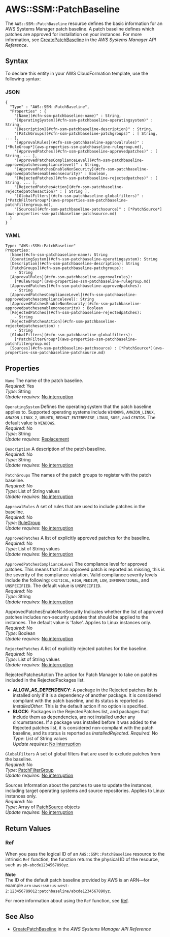 # AWS::SSM::PatchBaseline<a name="aws-resource-ssm-patchbaseline"></a>

The `AWS::SSM::PatchBaseline` resource defines the basic information for an AWS Systems Manager patch baseline\. A patch baseline defines which patches are approved for installation on your instances\. For more information, see [ CreatePatchBaseline](https://docs.aws.amazon.com/systems-manager/latest/APIReference/API_CreatePatchBaseline.html) in the *AWS Systems Manager API Reference*\.

## Syntax<a name="aws-resource-ssm-patchbaseline-syntax"></a>

To declare this entity in your AWS CloudFormation template, use the following syntax:

### JSON<a name="aws-resource-ssm-patchbaseline-syntax.json"></a>

```
{
  "Type" : "AWS::SSM::PatchBaseline",
  "Properties" : {
    "[Name](#cfn-ssm-patchbaseline-name)" : String,
    "[OperatingSystem](#cfn-ssm-patchbaseline-operatingsystem)" : String,
    "[Description](#cfn-ssm-patchbaseline-description)" : String,
    "[PatchGroups](#cfn-ssm-patchbaseline-patchgroups)" : [ String, ... ],
    "[ApprovalRules](#cfn-ssm-patchbaseline-approvalrules)" : [*RuleGroup*](aws-properties-ssm-patchbaseline-rulegroup.md),
    "[ApprovedPatches](#cfn-ssm-patchbaseline-approvedpatches)" : [ String, ... ],
    "[ApprovedPatchesComplianceLevel](#cfn-ssm-patchbaseline-approvedpatchescompliancelevel)" : String,
    "[ApprovedPatchesEnableNonSecurity](#cfn-ssm-patchbaseline-approvedpatchesenablenonsecurity)" : Boolean,
    "[RejectedPatches](#cfn-ssm-patchbaseline-rejectedpatches)" : [ String, ... ],
    "[RejectedPatchesAction](#cfn-ssm-patchbaseline-rejectedpatchesaction)" : [ String ],
    "[GlobalFilters](#cfn-ssm-patchbaseline-globalfilters)" : [*PatchFilterGroup*](aws-properties-ssm-patchbaseline-patchfiltergroup.md),
    "[Sources](#cfn-ssm-patchbaseline-patchsource)" : [*PatchSource*](aws-properties-ssm-patchbaseline-patchsource.md)    
  }
}
```

### YAML<a name="aws-resource-ssm-patchbaseline-syntax.yaml"></a>

```
Type: "AWS::SSM::PatchBaseline"
Properties:
  [Name](#cfn-ssm-patchbaseline-name): String
  [OperatingSystem](#cfn-ssm-patchbaseline-operatingsystem): String
  [Description](#cfn-ssm-patchbaseline-description): String
  [PatchGroups](#cfn-ssm-patchbaseline-patchgroups): 
    - String
  [ApprovalRules](#cfn-ssm-patchbaseline-approvalrules):
    [*RuleGroup*](aws-properties-ssm-patchbaseline-rulegroup.md)        
  [ApprovedPatches](#cfn-ssm-patchbaseline-approvedpatches): 
    - String 
  [ApprovedPatchesComplianceLevel](#cfn-ssm-patchbaseline-approvedpatchescompliancelevel): String
  [ApprovedPatchesEnableNonSecurity](#cfn-ssm-patchbaseline-approvedpatchesenablenonsecurity) : Boolean
  [RejectedPatches](#cfn-ssm-patchbaseline-rejectedpatches): 
    - String
  [RejectedPatchesAction](#cfn-ssm-patchbaseline-rejectedpatchesaction) : 
    - String
  [GlobalFilters](#cfn-ssm-patchbaseline-globalfilters):
    [*PatchFilterGroup*](aws-properties-ssm-patchbaseline-patchfiltergroup.md)
  [Sources](#cfn-ssm-patchbaseline-patchsource) : [*PatchSource*](aws-properties-ssm-patchbaseline-patchsource.md)
```

## Properties<a name="aws-resource-ssm-patchbaseline-properties"></a>

`Name`  <a name="cfn-ssm-patchbaseline-name"></a>
The name of the patch baseline\.  
*Required*: Yes  
*Type*: String  
*Update requires*: [No interruption](using-cfn-updating-stacks-update-behaviors.md#update-no-interrupt)

`OperatingSystem`  <a name="cfn-ssm-patchbaseline-operatingsystem"></a>
Defines the operating system that the patch baseline applies to\. Supported operating systems include `WINDOWS`, `AMAZON_LINUX`, `AMAZON_LINUX_2`, `UBUNTU`, `REDHAT_ENTERPRISE_LINUX`, `SUSE`, and `CENTOS`\. The default value is `WINDOWS`\.  
*Required*: No  
*Type*: String  
*Update requires*: [Replacement](using-cfn-updating-stacks-update-behaviors.md#update-replacement)

`Description`  <a name="cfn-ssm-patchbaseline-description"></a>
A description of the patch baseline\.  
*Required*: No  
*Type*: String  
*Update requires*: [No interruption](using-cfn-updating-stacks-update-behaviors.md#update-no-interrupt)

`PatchGroups`  <a name="cfn-ssm-patchbaseline-patchgroups"></a>
The names of the patch groups to register with the patch baseline\.  
*Required*: No  
*Type*: List of String values  
*Update requires*: [No interruption](using-cfn-updating-stacks-update-behaviors.md#update-no-interrupt)

`ApprovalRules`  <a name="cfn-ssm-patchbaseline-approvalrules"></a>
A set of rules that are used to include patches in the baseline\.  
*Required*: No  
 *Type*: [RuleGroup](aws-properties-ssm-patchbaseline-rulegroup.md)  
*Update requires*: [No interruption](using-cfn-updating-stacks-update-behaviors.md#update-no-interrupt)

`ApprovedPatches`  <a name="cfn-ssm-patchbaseline-approvedpatches"></a>
A list of explicitly approved patches for the baseline\.  
*Required*: No  
*Type*: List of String values  
*Update requires*: [No interruption](using-cfn-updating-stacks-update-behaviors.md#update-no-interrupt)

`ApprovedPatchesComplianceLevel`  <a name="cfn-ssm-patchbaseline-approvedpatchescompliancelevel"></a>
The compliance level for approved patches\. This means that if an approved patch is reported as missing, this is the severity of the compliance violation\. Valid compliance severity levels include the following: `CRITICAL`, `HIGH`, `MEDIUM`, `LOW`, `INFORMATIONAL`, and `UNSPECIFIED`\. The default value is `UNSPECIFIED`\.  
*Required*: No  
*Type*: String  
*Update requires*: [No interruption](using-cfn-updating-stacks-update-behaviors.md#update-no-interrupt)

ApprovedPatchesEnableNonSecurity  <a name="cfn-ssm-patchbaseline-approvedpatchesenablenonsecurity"></a>
Indicates whether the list of approved patches includes non\-security updates that should be applied to the instances\. The default value is 'false'\. Applies to Linux instances only\.   
*Required*: No  
*Type*: Boolean  
*Update requires*: [No interruption](using-cfn-updating-stacks-update-behaviors.md#update-no-interrupt)

`RejectedPatches`  <a name="cfn-ssm-patchbaseline-rejectedpatches"></a>
A list of explicitly rejected patches for the baseline\.  
*Required*: No  
*Type*: List of String values  
*Update requires*: [No interruption](using-cfn-updating-stacks-update-behaviors.md#update-no-interrupt)

RejectedPatchesAction  <a name="cfn-ssm-patchbaseline-rejectedpatchesaction"></a>
The action for Patch Manager to take on patches included in the RejectedPackages list\.  
+ **ALLOW\_AS\_DEPENDENCY**: A package in the Rejected patches list is installed only if it is a dependency of another package\. It is considered compliant with the patch baseline, and its status is reported as *InstalledOther*\. This is the default action if no option is specified\.
+ **BLOCK**: Packages in the RejectedPatches list, and packages that include them as dependencies, are not installed under any circumstances\. If a package was installed before it was added to the Rejected patches list, it is considered non\-compliant with the patch baseline, and its status is reported as *InstalledRejected*\.
*Required*: No  
*Type*: List of String values  
*Update requires*: [No interruption](using-cfn-updating-stacks-update-behaviors.md#update-no-interrupt)

`GlobalFilters`  <a name="cfn-ssm-patchbaseline-globalfilters"></a>
A set of global filters that are used to exclude patches from the baseline\.  
*Required*: No  
 *Type*: [PatchFilterGroup](aws-properties-ssm-patchbaseline-patchfiltergroup.md)  
*Update requires*: [No interruption](using-cfn-updating-stacks-update-behaviors.md#update-no-interrupt)

Sources  <a name="cfn-ssm-patchbaseline-patchsource"></a>
Information about the patches to use to update the instances, including target operating systems and source repositories\. Applies to Linux instances only\.   
*Required*: No  
 *Type*: Array of [PatchSource](aws-properties-ssm-patchbaseline-patchsource.md) objects  
*Update requires*: [No interruption](using-cfn-updating-stacks-update-behaviors.md#update-no-interrupt)

## Return Values<a name="aws-resource-ssm-patchbaseline-returnvalues"></a>

### Ref<a name="w4ab1c21c10d207c31b9b3"></a>

When you pass the logical ID of an `AWS::SSM::PatchBaseline` resource to the intrinsic `Ref` function, the function returns the physical ID of the resource, such as `pb-abcde1234567890yz`\. 

**Note**  
The ID of the default patch baseline provided by AWS is an ARN—for example `arn:aws:ssm:us-west-2:123456789012:patchbaseline/abcde1234567890yz`\.

For more information about using the `Ref` function, see [Ref](intrinsic-function-reference-ref.md)\. 

## See Also<a name="aws-resource-ssm-patchbaseline-seealso"></a>
+ [ CreatePatchBaseline](https://docs.aws.amazon.com/systems-manager/latest/APIReference/API_CreatePatchBaseline.html) in the *AWS Systems Manager API Reference*